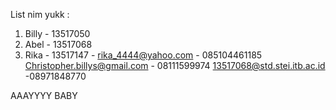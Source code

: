 List nim yukk :
1. Billy - 13517050
2. Abel - 13517068
3. Rika - 13517147 - rika_4444@yahoo.com - 085104461185
Christopher.billys@gmail.com - 08111599974
13517068@std.stei.itb.ac.id -08971848770

AAAYYYY BABY
